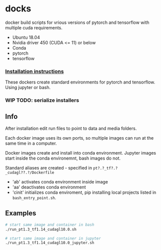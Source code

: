 # docks
docker build scripts for vrious versions of pytorch and tensorflow with multiple cuda requirements.

* Ubuntu 18.04
* Nvidia driver 450 (CUDA <= 11) or below
* Conda
* pytorch
* tensorflow

### [Installation instructions](INSTALLATION.md)

These dockers create standard environments for pytorch and tensorflow. Using jupyter or bash.
### WIP TODO: serialize installers

## Info
After installation edit run files to point to data and media folders.

Each docker image uses its own ports, so multiple images can run at the same time in a computer.

Docker images create and install into conda environment. Jupyter images start inside the conda environemnt, bash images do not.

Standard aliases are created - specified in  `pt?.?_tf?.?_cudagl??.?/Dockerfile`
* 'ab' activates conda environment inside image
* 'aa' deactivates conda environment
* 'cinit' initializes conda enviroment, pip installing local projects listed in `bash_entry_point.sh`.


## Examples
```bash
# start same image and container in bash
./run_pt1.3_tf1.14_cudagl10.0.sh
```
```bash
# start same image and container in jupyter
./run_pt1.3_tf1.14_cudagl10.0_jupyter.sh
```

